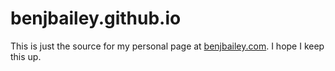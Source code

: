# benjbailey.github.io

This is just the source for my personal page at [benjbailey.com](https://benjbailey.com). I hope I keep this up. 